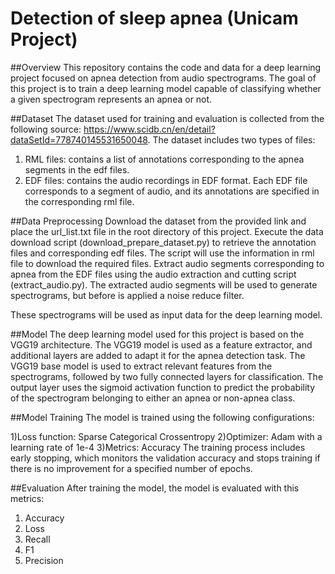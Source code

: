 # Detection of sleep apnea (Unicam Project)

##Overview
This repository contains the code and data for a deep learning project focused on apnea detection from audio spectrograms. The goal of this project is to train a deep learning model capable of classifying whether a given spectrogram represents an apnea or not.

##Dataset
The dataset used for training and evaluation is collected from the following source: https://www.scidb.cn/en/detail?dataSetId=778740145531650048. The dataset includes two types of files:
1) RML files: contains a list of annotations corresponding to the apnea segments in the edf files.
2) EDF files: contains the audio recordings in EDF format. Each EDF file corresponds to a segment of audio, and its annotations are specified in the corresponding rml file.

##Data Preprocessing
Download the dataset from the provided link and place the url_list.txt file in the root directory of this project.
Execute the data download script (download_prepare_dataset.py) to retrieve the annotation files and corresponding edf files. The script will use the information in rml file to download the required files.
Extract audio segments corresponding to apnea from the EDF files using the audio extraction and cutting script (extract_audio.py). The extracted audio segments will be used to generate spectrograms, but before is applied a noise reduce filter.

These spectrograms will be used as input data for the deep learning model.

##Model
The deep learning model used for this project is based on the VGG19 architecture. The VGG19 model is used as a feature extractor, and additional layers are added to adapt it for the apnea detection task.
The VGG19 base model is used to extract relevant features from the spectrograms, followed by two fully connected layers for classification. The output layer uses the sigmoid activation function to predict the probability of the spectrogram belonging to either an apnea or non-apnea class.

##Model Training
The model is trained using the following configurations:

1)Loss function: Sparse Categorical Crossentropy
2)Optimizer: Adam with a learning rate of 1e-4
3)Metrics: Accuracy
The training process includes early stopping, which monitors the validation accuracy and stops training if there is no improvement for a specified number of epochs.

##Evaluation
After training the model, the model is evaluated with this metrics:
1) Accuracy
2) Loss 
3) Recall
4) F1
5) Precision
